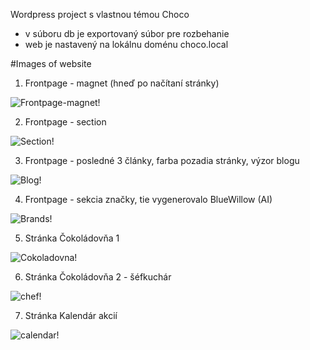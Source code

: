 Wordpress project s vlastnou témou Choco

- v súboru db je exportovaný súbor pre rozbehanie
- web je nastavený na lokálnu doménu choco.local

#Images of website

1) Frontpage - magnet (hneď po načítaní stránky)

![Frontpage-magnet!](images/choco-fp1.png)

2) Frontpage - section

![Section!](images/choco-fp2.png)

3) Frontpage - posledné 3 články, farba pozadia stránky, výzor blogu 

![Blog!](images/choco-fp3.png)

4) Frontpage - sekcia značky, tie vygenerovalo BlueWillow (AI)

![Brands!](images/choco-fp4.png)

5) Stránka Čokoládovňa 1

![Cokoladovna!](images/cokoladovna1.png)

6) Stránka Čokoládovňa 2 - šéfkuchár

![chef!](images/cokoladovna2.png)

7) Stránka Kalendár akcií

![calendar!](images/kalendar.png)